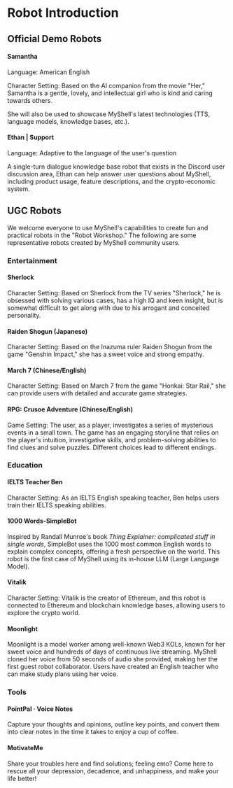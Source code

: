 # Robot Introduction

## Official Demo Robots

#### Samantha

Language: American English

Character Setting: Based on the AI companion from the movie "Her," Samantha is a gentle, lovely, and intellectual girl who is kind and caring towards others.

She will also be used to showcase MyShell's latest technologies (TTS, language models, knowledge bases, etc.).

#### Ethan | Support

Language: Adaptive to the language of the user's question

A single-turn dialogue knowledge base robot that exists in the Discord user discussion area, Ethan can help answer user questions about MyShell, including product usage, feature descriptions, and the crypto-economic system.

## UGC Robots

We welcome everyone to use MyShell's capabilities to create fun and practical robots in the "Robot Workshop." The following are some representative robots created by MyShell community users.

### Entertainment

#### Sherlock

Character Setting: Based on Sherlock from the TV series "Sherlock," he is obsessed with solving various cases, has a high IQ and keen insight, but is somewhat difficult to get along with due to his arrogant and conceited personality.

#### Raiden Shogun (Japanese)

Character Setting: Based on the Inazuma ruler Raiden Shogun from the game "Genshin Impact," she has a sweet voice and strong empathy.

#### March 7 (Chinese/English)

Character Setting: Based on March 7 from the game "Honkai: Star Rail," she can provide users with detailed and accurate game strategies.

#### RPG: Crusoe Adventure (Chinese/English)

Game Setting: The user, as a player, investigates a series of mysterious events in a small town. The game has an engaging storyline that relies on the player's intuition, investigative skills, and problem-solving abilities to find clues and solve puzzles. Different choices lead to different endings.

### Education

#### IELTS Teacher Ben

Character Setting: As an IELTS English speaking teacher, Ben helps users train their IELTS speaking abilities.

#### 1000 Words-SimpleBot

Inspired by Randall Munroe's book _Thing Explainer: complicated stuff in single words_, SimpleBot uses the 1000 most common English words to explain complex concepts, offering a fresh perspective on the world. This robot is the first case of MyShell using its in-house LLM (Large Language Model).

#### Vitalik

Character Setting: Vitalik is the creator of Ethereum, and this robot is connected to Ethereum and blockchain knowledge bases, allowing users to explore the crypto world.

#### Moonlight

Moonlight is a model worker among well-known Web3 KOLs, known for her sweet voice and hundreds of days of continuous live streaming. MyShell cloned her voice from 50 seconds of audio she provided, making her the first guest robot collaborator. Users have created an English teacher who can make study plans using her voice.

### Tools

#### PointPal · Voice Notes

Capture your thoughts and opinions, outline key points, and convert them into clear notes in the time it takes to enjoy a cup of coffee.

#### MotivateMe

Share your troubles here and find solutions; feeling emo? Come here to rescue all your depression, decadence, and unhappiness, and make your life better!
